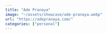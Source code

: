 ```yaml
---
title: "Ade Pranaya"
image: "~/assets/showcase/ade-pranaya.webp"
url: "https://adepranaya.com/"
categories: ["personal"]
---
```

